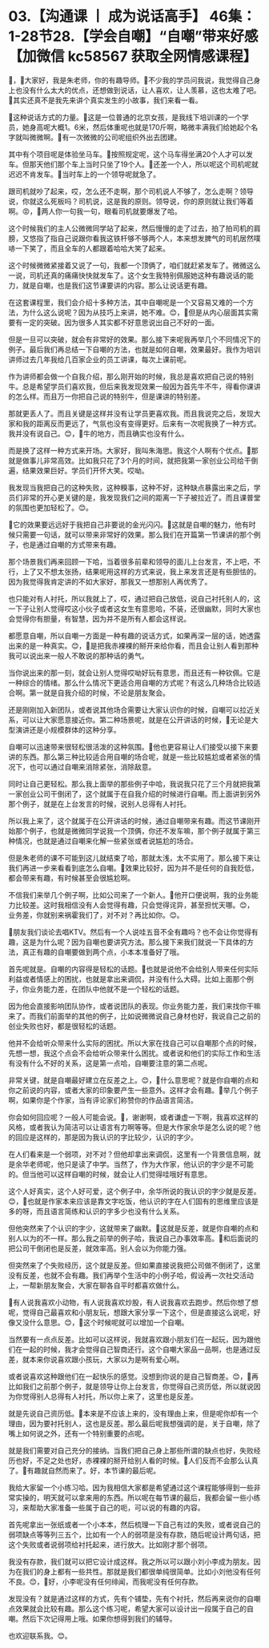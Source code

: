 # 03.【沟通课 丨 成为说话高手】 46集：1-28节28.【学会自嘲】“自嘲”带来好感【加微信 kc58567 获取全网情感课程】

🎼，🎼大家好，我是朱老师，你的有趣导师。🎼不少我的学员问我说，我觉得自己身上也没有什么太大的优点，还想做到说话，让人喜欢，让人羡慕，这也太难了吧。🎼其实还真不是我先来讲个真实发生的小故事，我们来看一看。

🎼这种说话方式的力量。🎼这是一位普通的北京女孩，是我线下培训课的一个学员，她身高呢大概1。6米，然后体重呢也就是170斤啊，略微丰满我们给她起个名字就叫微微啊。🎼有一次微微的公司呢组织外出去团建。

其中有个项目呢是体验坐马车。🎼按照规定呢，这个马车得坐满20个人才可以发车。但那天他们那个车上当时只坐了19个人。🎼还差一个人，所以呢这个司机呢就迟迟不肯发车。🎼当时车上的一个领导呢就急了。

跟司机就吵了起来，哎，怎么还不走啊，那个司机说人不够了，怎么走啊？领导说，你就这么死板吗？司机说，这是我的原则。领导说，你的原则就让我们等着啊。😡，🎼两人你一句我一句，眼看司机就要爆发了哈。

这个时候我们的主人公微微同学站了起来，然后慢慢的走了过去，拍了拍司机的肩膀，又悠指了指自己说跟你看我这铁杆够不够两个人，本来想发脾气的司机居然噗哧一下笑了，而且全车的人都跟着哈哈大笑了起来。

这个时候微微紧接着又说了一句，我都一个顶俩了，咱们就赶紧发车了。微微这么一说，司机还真的痛痛快快就发车了。这个女生我特别佩服她这种有趣说话的能力，就是自嘲，也是我们这节课要讲的内容。那么让说话更有趣。

在这套课程里，我们会介绍十多种方法，其中自嘲呢是一个又容易又难的一个方法，为什么这么说呢？因为从技巧上来讲，她不难。😊，🎼但是从内心层面其实需要有一定的突破。因为很多人其实都不好意思说出自己不好的一面。

但是一旦可以突破，就会有非常好的效果。那么接下来呢我再举几个不同情况下的例子。最后我们再总结一下自嘲的方法，也就是如何自嘲，效果最好。我作为培训讲师过去几年我给几百家企业的员工讲课，每次上课前呢。

作为讲师都会做一个自我介绍，那么刚开始的时候，我总是喜欢把自己说的特别牛。总是希望学员们喜欢我，但后来我发现效果一般因为首先牛不牛，得看你课讲的怎么样。而且万一你把自己说的特别牛，但是课讲的特别差。

那就更丢人了。而且关键是这样并没有让学员更喜欢我。而且我说完之后，发现大家和我的距离反而更远了，气氛也没有变得更好。后来有一次呢我换了一种方式。我并没有说自己。😊，🎼牛的地方，而且确实也没有什么。

而是换了这样一种方式来开场。大家好，我叫朱海思。我这个人啊有个优点。🎼那就是做事儿非常高效。比如我只花了3个月的时间，就把我第一家创业公司给干倒遍，结果效果巨好。学员们开怀大笑。哎呦。

我发现当我把自己的这种失败，这种糗事，这种不好，这种缺点暴露出来之后，学员们非常的开心更关键的是，我发现我们之间的距离一下子被拉近了。而且课普堂的氛围也更加轻松了。😊。

🎼它的效果要远远好于我把自己非要说的金光闪闪。🎼这就是自嘲的魅力，他有时候只需要一句话，就可以带来非常好的效果。那么我们在开篇第一节课讲的那个例子，也是通过自嘲的方式带来有趣。

那个场景我们再来回顾一下哈，当着很多前辈和领导的面儿上台发言，不上吧，不行，上了又不想太张扬，结果呢用这样的方式来说，我上来发言还是有些胆怯的。因为我觉得我肯定讲的不如大家好，那我又一想那别人再优秀了。

也只能对有人衬托，所以我就上了，哎，通过把自己放低，说自己衬托别人的，这一下子让别人觉得哎这小伙子或者这女生有意思哈，不装，还很幽默，同时大家也会觉得你有胆量，有智慧，因为并不是所有人都会这样说。

都愿意自嘲，所以自嘲一方面是一种有趣的说话方式，如果再深一层的话，她透露出来的是一种真实。😊，🎼是把我赤裸裸的掰开来给你看，而且会让别人看到那种我可以说出来一般人不敢说的那种话的勇气。

当你说出来的那一刻，就会让别人觉得哎呦好玩有意思，而且还有一种钦佩。它是一种综合的情绪。那么什么情况下更适合用自嘲的方式呢？有这么几种场合比较适合啊。第一就是自我介绍的时候，不论是朋友聚会。

还是刚刚加入新团队，或者说其他场合需要让大家认识你的时候，自嘲可以拉近关系，可以让大家愿意接近你。第二种场景呢，就是在公开讲话的时候，🎼无论是大型演讲还是小规模群体的这种分享。

自嘲可以迅速带来很轻松很活泼的这种氛围。🎼他也更容易让人们接受以接下来要讲的东西。那么第三种比较适合用自嘲的场合呢，就是一些比较尴尬或者紧张的情况下，也可以通过自嘲来消除紧张，消除敌意。

同时让自己更轻松。那么我上面举的那些例子中哈，我说我只花了三个月就把我第一家创业公司干倒闭了，这个就属于在自我介绍的时候进行自嘲。而上面讲到另外那个例子，就是在上台发言的时候，说别人总得有人衬托。

所以我上来了，这个就属于在公开讲话的时候，通过自嘲带来有趣。而这节课刚开始那个例子，也就是微微同学说我一个顶俩，你还不发车嘛，那个例子就属于第三种情况，也就是通过自嘲来化解一些紧张或者说尴尬的场合。

但是朱老师的课不可能到这儿就结束了哈，那就太浅，太不实用了。那么接下来让我们再进一步来看看到底怎么自嘲。🎼效果比较好，因为并不是任何的自我贬低，都会带来有趣，有时候甚至会很尴尬啊。

不信我们来举几个例子啊，比如公司来了一个新人。🎼他开口便说啊，我的业务能力比较差。这时我相信没有人会觉得有趣，只会觉得诧异，甚至担忧天哪。😊，业务差，你就别来祸霍我们了，对不对？再比如你。😊。

🎼朋友我们谈论去唱KTV。然后有一个人说哇五音不全有趣吗？也不会让你觉得有趣，这是为什么呢？因为自嘲也要讲究方法。那么接下来我们就说一下具体的方法，真正有趣的自嘲要做到两个点，小本本准备好了哦。

首先呢就是。自嘲的内容得是轻松的话题。🎼也就是说他不会给别人带来任何实际利益或者情感上的困扰，也就是拿出来调侃，并没有什么大碍。比如上面那个例子，你业务能力差，在团队中他就不是一个轻松的话题。

因为他会直接影响团队协作，或者说团队的表现。你业务能力差，我们来找你干嘛来了。而我们前面举的其他的例子，比如说微微说自己身材也好，我说自己之前的创业失败也好，都是很轻松的话题。

他并不会给听众带来什么实际的困扰。所以大家在找自己可以自嘲那个点的时候，先想一想，我这个点会不会给听众带来什么困扰。或者说和他们的实际工作和生活有没有什么不好的关系，这是第一点哈，自嘲要注意的第二点呢。

非常关键，就是自嘲最好建立在反差之上。😊，🎼什么意思呢？就是你自嘲的点和你之前说的内容，或者大家的印象要产生一些意外。这样才会有趣。🎼举几个例子啊，如果你是个作家，当有评论家们称赞你的作品语言简洁。

你会如何回应呢？一般人可能会说。🎼，谢谢啊，或者谦虚一下啊，我喜欢这样的风格，或者我认为简洁可以让语言有力啊等等。但是大作家余华是怎么说的呢？他的回应是这样的，那是因为我认识的字比较少，认识的字少。

在人们看来是一个弱项，对不对？但他却拿出来调侃，这里有一个背景信息啊，就是余华老师呢，他只是读了中学。当然了，作为大作家，他认识的字少是不可能的。但当他可以这样自嘲的时候，就会让人们觉得哇哦好有意思。

这个人好真实，这个人好可爱，这个例子中，余华所说的我认识的字少就是反差。😊，🎼也就是作家本来应该是靠文字吃饭，他认识的字在人们固有的思维里应该是多的呀，而且语言简练和认识的字多少也没有什么关系。

但他突然来了个认识的字少，这就带来了幽默。🎼这就是反差，就是你自嘲的点和别人以为的不一样。那么我之前举的例子哈，我说自己办事效率高。🎼和后面说的把公司干倒闭也是反差，就效率高。别人会以为你能力强。

但突然来了个失败经历，这个就是反差。但如果直接说我把公司做不倒闭了，这里没有反差，也就不会有趣。我们再举个生活中的小例子哈，假设再一次社交活动上，一帮新朋友聚会，大家在聊各自平时都喜欢做什么。

🎼有人说我喜欢小动物，有人说我喜欢炒股，有人说我喜欢去跑步。然后你想了想呢，觉得自己最喜欢和小朋友玩，想跟大家分享一下这个，但是直接这么说呢，好像又没什么意思。😊，🎼这个时候呢就可以增加一个自嘲。

当然要有一点点反差。比如可以这样说，我就喜欢跟小朋友们在一起玩，因为跟他们在一起的时候，我才会觉得自己智商还行。这个自嘲大家品一品啊，也是通过反差，就本来你说喜欢跟小孩玩，大家以为是啊有爱心啊。

或者说喜欢这种跟他们在一起快乐的感觉。没想到你说的是自己智商差。😊，🎼再比如我们之前那个例子，就是领导让你上台发言，你觉得自己资历低，所以就说因为你觉得别人总得有人衬托，所以你上来了，这里也是反差。

就是先说自己资历低。🎼本来是不应该上来的，没有理由上来，但是呢你却有一个理由，因为要衬托别人，这也是反差。那么最后呢我想强调的是，关于自嘲，除了嘴上如何说之外，还有一个特别重要的点呢。

就是我们需要对自己充分的接纳。当我们把自己身上那些所谓的缺点也好，失败经历也好，不足之处也好，赤裸裸的掰开给别人看的时候。🎼人们反而不会那么认真了。🎼有趣就自然而来了。好，本节课的最后呢。

我给大家留一个小练习哈。因为我相信大家都是希望通过这个课程能够得到一些非常实操的，明天就可以拿来用的东西。所以呢在每节课的最后，我都会留一些小练习，来帮助大家准备一些属于自己的呃，可以说的有趣的内容。

首先呢拿出一张纸或者一个小本本，然后梳理一下自己有过的失败，或者说自己的弱项缺点等等列三五个，比如有一个人的弱项是没有存款，随后呢设计两句话，把这个失败或者说弱项给衬托起来，进行放大。比如刚才那个弱项。

我没有存款，我们就可以把它设计成这样。我之所以可以跟小刘小李成为朋友。因为在我们的身上都有一些共性。那就是我们都很单纯很简单。比如小刘他没有任何不良。😊，🎼好，小李呢没有任何绯闻，而我呢没有任何存款。

发现没有？就是通过这样的方式，先有个铺垫，先有个衬托，然后再来说你的自嘲点效果就会比较有趣。那么这个练习呢，希望大家可以设计出一段属于自己的自嘲。然后下次记得用上哦。如果你想得到我们的辅导。

也欢迎联系我。😊。